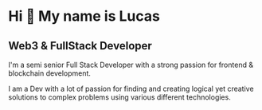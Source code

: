 Hi 👋 My name is Lucas
================================
Web3 & FullStack Developer
--------------------------------

I'm a semi senior Full Stack Developer with a strong passion for frontend & blockchain development.

I am a Dev with a lot of passion for finding and creating logical yet creative solutions to complex problems using various different technologies. 

